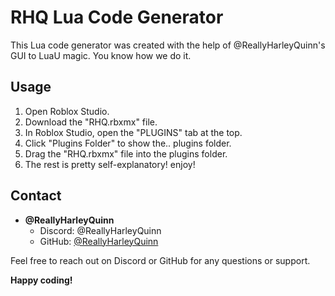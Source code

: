 # RHQ Lua Code Generator

This Lua code generator was created with the help of @ReallyHarleyQuinn's GUI to LuaU magic. You know how we do it.

## Usage

1. Open Roblox Studio.
2. Download the "RHQ.rbxmx" file.
3. In Roblox Studio, open the "PLUGINS" tab at the top.
4. Click "Plugins Folder" to show the.. plugins folder.
5. Drag the "RHQ.rbxmx" file into the plugins folder.
6. The rest is pretty self-explanatory! enjoy!

## Contact

- **@ReallyHarleyQuinn**
  - Discord: @ReallyHarleyQuinn
  - GitHub: [@ReallyHarleyQuinn](https://github.com/ReallyHarleyQuinn)

Feel free to reach out on Discord or GitHub for any questions or support.

**Happy coding!**
